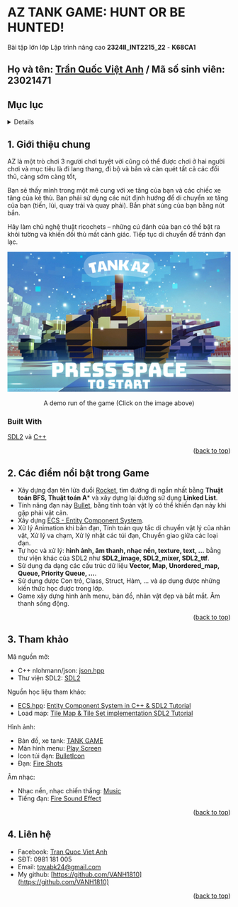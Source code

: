 # AZ TANK GAME: HUNT OR BE HUNTED!
Bài tập lớn lớp Lập trình nâng cao **2324II_INT2215_22** - **K68CA1**

## **Họ và tên: [Trần Quốc Việt Anh](https://github.com/VANH1810)** / **Mã số sinh viên: 23021471**


<div id="readme-top"></div>
<!-- TABLE OF CONTENTS -->

## Mục lục

<details>
  <ol>
    <li>
      <a href="#1-Giới-thiệu-chung">Giới thiệu chung</a>
      <ul>
        <li><a href="#built-with">Built With</a></li>
      </ul>
    </li>
    <li>
      <a href="#3-Các-điểm-nổi-bật-trong-Game">Các điểm nổi bật trong Game</a>
    </li>
    <li><a href="#4-Tham-khảo">Tham khảo</a></li>
    <li><a href="#5-Liên-hệ">Liên hệ</a></li>
  </ol>
</details>

<!-- GENAERAL INFORMATION -->
## 1. Giới thiệu chung
AZ là một trò chơi 3 người chơi tuyệt vời cũng có thể được chơi ở hai người chơi và mục tiêu là đi lang thang, đi bộ và bắn và càn quét tất cả các đối thủ, càng sớm càng tốt,

Bạn sẽ thấy mình trong một mê cung với xe tăng của bạn và các chiếc xe tăng của kẻ thù.
Bạn phải sử dụng các nút định hướng để di chuyển xe tăng của bạn (tiến, lùi, quay trái và quay phải). Bắn phát súng của bạn bằng nút bắn.

Hãy làm chủ nghệ thuật ricochets – những cú đánh của bạn có thể bật ra khỏi tường và khiến đối thủ mất cảnh giác. Tiếp tục di chuyển để tránh đạn lạc.

<p align="center">
  <a href="https://youtu.be/xeMLchz6kTk?si=QTepSCeT2jgIs8z_">
    <img src="https://github.com/VANH1810/23021471_TranQuocVietAnh_Project/blob/2698191432ae67ad6faf12e42b4962d41951d35d/assets/PlayScreen/StartScreen2.png" alt="AZ TANK GAME: HUNT OR BE HUNTED!">
  </a>
</p>
<p align="center">A demo run of the game (Click on the image above)</p>

### Built With

[SDL2](https://www.libsdl.org/) và [C++](https://en.wikipedia.org/wiki/C%2B%2B)

<p align="right">(<a href="#readme-top">back to top</a>)</p>

## 2. Các điểm nổi bật trong Game
* Xây dựng đạn tên lửa đuổi [Rocket](../ECS/RocketComponent.hpp), tìm đường đi ngắn nhất bằng **Thuật toán BFS, Thuật toán A*** và xây dựng lại đường sử dụng **Linked List**.
* Tính năng đạn nảy [Bullet](../ECS/BulletComponent.hpp), bằng tính toán vật lý có thể khiến đạn nảy khi gặp phải vật cản.
* Xây dựng [ECS - Entity Component System](../ECS).
* Xử lý Animation khi bắn đạn, Tính toán quy tắc di chuyển vật lý của nhân vật, Xử lý va chạm, Xử lý nhặt các túi đạn, Chuyển giao giữa các loại đạn. 
* Tự học và xử lý: **hình ảnh, âm thanh, nhạc nền, texture, text, ...** bằng thư viện khác của SDL2 như **SDL2_image, SDL2_mixer, SDL2_ttf**.
* Sử dụng đa dạng các cấu trúc dữ liệu **Vector, Map, Unordered_map, Queue, Priority Queue, ...**.
* Sử dụng được Con trỏ, Class, Struct, Hàm, ... và áp dụng được những kiến thức học được trong lớp.
* Game xây dựng hình ảnh menu, bản đồ, nhân vật đẹp và bắt mắt. Âm thanh sống động.

<p align="right">(<a href="#readme-top">back to top</a>)</p>

## 3. Tham khảo

Mã nguồn mở:
* C++ nlohmann/json: [json.hpp](https://github.com/nlohmann/json)
* Thư viện SDL2: [SDL2](https://github.com/libsdl-org)

Nguồn học liệu tham khảo:
* [ECS.hpp](../ECS/ECS.hpp): [Entity Component System in C++ & SDL2 Tutorial](https://youtu.be/XsvI8Sng6dk?si=P7hOq0MlMJT73rH6)
* Load map: [Tile Map & Tile Set implementation SDL2 Tutorial](https://youtu.be/FQOiFUl93lI?si=LVfmj7lZTyICDGDT)

Hình ảnh:
* Bản đồ, xe tank: [TANK GAME](https://zintoki.itch.io/ground-shaker)
* Màn hình menu: [Play Screen](https://www.pixel4k.com/world-of-tanks-pixels-24151.html)
* Icon túi đạn: [BulletIcon](https://www.iconfinder.com/icons)
* Đạn: [Fire Shots](https://free-game-assets.itch.io/free-2d-tank-game-assets)

Âm nhạc:
* Nhạc nền, nhạc chiến thắng: [Music](https://danistob.itch.io/sci-fi-adventure-music-pack)
* Tiếng đạn: [Fire Sound Effect](https://mixkit.co/free-sound-effects/tanks/)
<p align="right">(<a href="#readme-top">back to top</a>)</p>

<!-- CONTACT -->
## 4. Liên hệ

* Facebook: [Tran Quoc Viet Anh](https://www.facebook.com/quocvietanh.tran/)
* SĐT: 0981 181 005
* Email: tqvabk24@gmail.com
* My github: [https://github.com/VANH1810](https://github.com/VANH1810)

<p align="right">(<a href="#readme-top">back to top</a>)</p>
